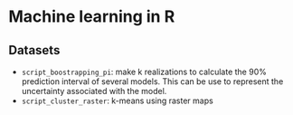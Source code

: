 # Machine learning in R

## Datasets
- `script_boostrapping_pi`: make k realizations to calculate the 90% prediction interval of several models. This can be use to represent the uncertainty associated with the model.
- `script_cluster_raster`: k-means using raster maps
